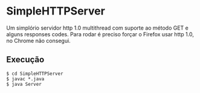 SimpleHTTPServer
================

Um simplório servidor http 1.0 multithread com suporte ao método GET e alguns responses codes. Para rodar é preciso forçar o Firefox usar http 1.0, no Chrome não consegui.


Execução
--------

    $ cd SimpleHTTPServer
    $ javac *.java
    $ java Server
